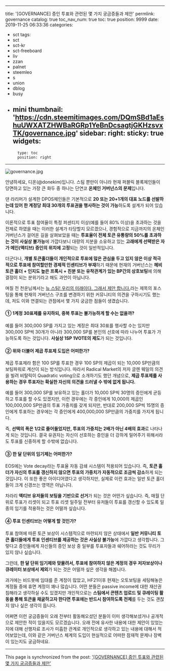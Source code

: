 
---
title: '[GOVERNANCE] 증인 투표와 관련된 몇 가지 궁금증들과 제안'
permlink: governance
catalog: true
toc_nav_num: true
toc: true
position: 9999
date: 2019-11-25 06:33:36
categories:
- sct
tags:
- sct
- sct-kr
- sct-freeboard
- liv
- zzan
- palnet
- steemleo
- s
- union
- dblog
- busy
- mini
thumbnail: 'https://cdn.steemitimages.com/DQmSBd1aEshuUWXATZHWBaRGRp1YeBnDcsagtjGKHzsvxTK/governance.jpg'
sidebar:
    right:
        sticky: true
widgets:
    -
        type: toc
        position: right
---


![governance.jpg](https://cdn.steemitimages.com/DQmSBd1aEshuUWXATZHWBaRGRp1YeBnDcsagtjGKHzsvxTK/governance.jpg)

안녕하세요, 디온(@donekim)입니다. 스팀 뿐만이 아니라 현재 퍼블릭 블록체인들이 당면하고 있는 가장 큰 화두 중 하나는 단연코 **온체인 거버넌스의 문제**입니다. 

댄 라리머가 설계한 DPOS체인들은 기본적으로 **20 또는 20+1개의 대표 노드를 선발하는데 있어 한 계정당 최대 30개의 투표권을 행사하는 것이 가능**하도록 설계가 되어 있습니다. 

이론적으로 투표 참여율이 특정 퍼센티지 이상(예를 들어 80% 이상)을 초과하는 것을 전제로 하였을 때는 이러한 설계가 타당할지 모르겠으나, 경험적으로 지금까지의 온체인 거버넌스가 걸어온 길을 살펴보았을 때는 **투표율이 전체 토큰 유통량의 50%를 초과하는 것이 사실상 불가능**에 가깝다보니 대량의 지분을 소유하고 있는 **고래에게 선택받은 자가 메인(액티브) 증인의 위치에 고정**되는 것이 일반적입니다.

더군다나, **개별 토큰홀더들이 개인적으로 투표에 많은 관심을 두고 있지 않은 이상 적극적으로 투표에 참여할만한 경제적 인센티브가 부재**하기 때문에 현재의 거버넌스는 **헤비 토큰 홀더 + 인지도 높은 프록시 + 친분 또는 유착관계가 있는 BP간의 상호보팅**에 의해 결정이 되는 분위기라고 해도 과언이 아닙니다.

며칠 전 천운님께서는 [뉴 스팀! 우리의 미래이다. 그래서 제안 합니다.](https://steemit.com/zzan/@cjsdns/6zd2wm)라는 제목의 포스팅을 통해 현재의 거버넌스 구조를 변경하기 위한 커뮤니티의 의견을 구하시기도 했는데, 저도 이와 연결되는 관점에서 몇 가지 궁금한 점들이 생겼습니다.

#### ① 1계정 30표제를 유지하되, 중복 투표는 불가능하게 할 수는 없을까?

예를 들어 300,000 SP를 가지고 있는 계정은 최대 30표를 행사할 수는 있지만 300,000 SP씩 30개가 아니라 300,000 SP를 본인의 선호에 따라 나누어 투표가 가능하도록 하는 것입니다. **사실상 1SP 1VOTE의 제도**가 되는 것입니다. 

#### ② 위와 더불어 제곱 투표제 도입은 어떠한가?

제곱 투표제라 함은 100 SP를 투표한 경우 100 SP의 제곱이 되는 10,000 SP만큼의 보팅파워로 계산이 되는 방식입니다. 따라서 Radical Market의 저자 글렌 웨일의 의견을 빌려 비탈릭이 Quadratic voting으로 소개하기도 했던 개념으로, **제곱 투표제를 사용하는 경우 투표자는 확실한 자신의 의견을 드러낼 수 밖에 없게 됩니다.**

예를 들어 300,000 SP를 보유하고 있는 홀더가 10,000 SP씩 30명의 증인에게 균등하고 투표를 할 수도 있겠지만, 이런 경우에는 각 증인에게 10,000의 제곱인 100,000,000 SP만큼의 투표 가중치를 갖게 되지만, 반대로 200,000 SP씩 15명의 증인에게 투표하는 경우에는 각 증인에게 400,000,000 SP만큼의 가중치를 가지게 됩니다. 

즉, **선택의 폭은 1/2로 줄어들었지만, 투표의 가중치는 2배가 아닌 4배의 효과**로 나타나게 되는 것입니다. 결국 유권자는 자신이 선호하는 증인을 더 강하게 밀어주기 위해서라도 투표를 신중하게 할 수밖에 없습니다.

#### ③ 한 달 단위의 임기제는 어떠한가?

EOS에는 Vote decay라는 투표율 자동 감쇄 시스템이 적용되어 있습니다. 즉, **토큰 홀더가 자신의 투표를 갱신하지 않으면 투표의 가중치가 자동적으로 조금씩 감소**하게 되는 것입니다. 이 또한 좋은 아이디어였다고 생각하지만, 실제로 이런 효과는 일반 토큰 홀더들이 크게 신경쓰는 영역은 아닙니다.

 차라리 **액티브 유저들의 보팅을 기반으로 선거**가 되는 것은 어떤가 싶습니다. 즉, 매월 단위로 투표가 리셋이 되고 투표 리셋 일주일 전부터 유저들이 투표를 갱신할 수 있도록 일종의 임기를 적용하는 것은 어떨까 싶습니다. 

#### ④ 투표 인센티브는 어떻게 할 것인가?

투표 참여에 따른 토큰 보상이 시스템적으로 마련되지 않은 상태에서 **일반 커뮤니티 토큰 홀더들에게 투표 인센티브를 제공하는 것은 사실상 불가능**에 가깝다고 생각합니다. 그렇다고 증인들에게 자신들의 증인 보상 중 일부를 투표자들과 쉐어하라는 것도 무리가 있지 않나 싶습니다.

그런데, **한 달 단위 임기제와 맞물려서, 투표에 참여하지 않은 계정의 경우 저자보상이나 큐레이터 보상에서 제외**가 되는 것은 어떨까 싶은 생각을 해봅니다. 

과거에는 비드봇에 임대를 준 계정이 많았고, HF21이후 현재는 오토보팅을 세팅해놓은 계정들 중에 휴면 계정이 꽤나 많습니다. 어떤 분들은 passive income에 대한 재산권 침해라고 생각하실 수도 있겠지만 개인적으로는 **스팀에서 콘텐츠 업로드 및 큐레이팅 활동을 통해 토큰을 채굴하고자 한다면 투표에는 반드시 참여하도록 전제**를 두는 것도 괜찮지 않나 싶은 생각이 듭니다.

어쩌면 이런 궁금증들이 오래 전부터 활동해오셨던 분들이 이미 생각해보셨거나 공개적으로 제안한 적이 있을지도 모르겠습니다. 오래 전에 유사한 내용에 대한 제안이 있었는지에 대해 선행자료 조사가 미흡한 관계로 개인적으로 생각하고 있는 내용에 대해서 적어보았는데, 이와 같은 거버넌스 체계의 도입이 현실적으로 어떠한 잠재적 문제나 장벽이 있는지도 궁금하네요.

- - -

This page is synchronized from the post: ['[GOVERNANCE] 증인 투표와 관련된 몇 가지 궁금증들과 제안'](https://steemit.com/@donekim/governance)
